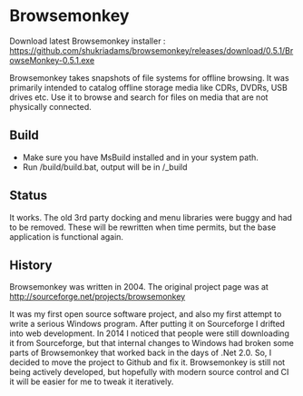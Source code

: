 Browsemonkey
============

Download latest Browsemonkey installer : https://github.com/shukriadams/browsemonkey/releases/download/0.5.1/BrowseMonkey-0.5.1.exe

Browsemonkey takes snapshots of file systems for offline browsing. It was primarily intended to catalog offline storage media like CDRs, DVDRs, USB drives etc. Use it to browse and search for files on media that are not physically connected.


Build
-----
- Make sure you have MsBuild installed and in your system path.
- Run /build/build.bat, output will be in /_build


Status
------
It works. The old 3rd party docking and menu libraries were buggy and had to be removed. These will be rewritten when time permits, but the base application is functional again.


History
-------
Browsemonkey was written in 2004. The original project page was at http://sourceforge.net/projects/browsemonkey

It was my first open source software project, and also my first attempt to write a serious Windows program. After putting it on Sourceforge I drifted into web development. In 2014 I noticed that people were still downloading it from Sourceforge, but that internal changes to Windows had broken some parts of Browsemonkey that worked back in the days of .Net 2.0. So, I decided to move the project to Github and fix it. Browsemonkey is still not being actively developed, but hopefully with modern source control and CI it will be easier for me to tweak it iteratively.
